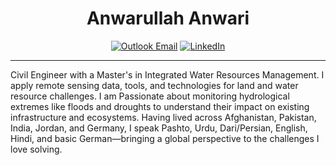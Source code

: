 <div align="center">
  <h1>Anwarullah Anwari</h1>
  
  <p>
    <a href="mailto:aanwarigeo@outlook.com"><img src="https://img.shields.io/badge/Email-Outlook-0078D4?style=flat&logo=microsoft-outlook&logoColor=white" alt="Outlook Email"></a>
    <a href="https://www.linkedin.com/in/aanwarigeo"><img src="https://img.shields.io/badge/My-LinkedIn-blue" alt="LinkedIn"></a>
  </p>
</div>

---

Civil Engineer with a Master's in Integrated Water Resources Management. I apply remote sensing data, tools, and technologies for land and water resource challenges. I am Passionate about monitoring hydrological extremes like floods and droughts to understand their impact on existing infrastructure and ecosystems. Having lived across Afghanistan, Pakistan, India, Jordan, and Germany, I speak Pashto, Urdu, Dari/Persian, English, Hindi, and basic German—bringing a global perspective to the challenges I love solving.

<!-- ---
 ## Selected Projects & Contributions
 - [Sentinel-1 SAR-based Soil Moisture Estimation](https://www.icarda.org/media/blog/morocco-convert-1m-ha-conservation-agriculture-how-icardainra-fit)  
  *Developed a Sentinel-1 SAR-based product to accurately estimate field-scale soil moisture over Morocco's rainfed agricultural. This project demonstrated that conservation agriculture in rainfed drylands can improve water retention by 16% over conventional methods.*
Explore my [GitHub repositories](https://github.com/aanwarigeo?tab=repositories) for more work.
---
## Connect with Me
<p align="center">
  <a href="mailto:aanwarigeo@outlook.com">
    <img src="https://raw.githubusercontent.com/edent/SuperTinyIcons/master/images/svg/outlook.svg" width="50" height="50" />
  </a>
  <a href="https://www.linkedin.com/in/aanwarigeo">
    <img src="https://raw.githubusercontent.com/edent/SuperTinyIcons/master/images/svg/linkedin.svg" width="50" height="50" />
  </a>
</p> -->


